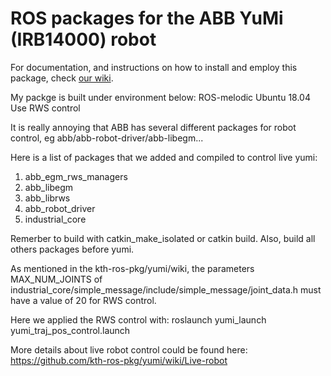 # ROS packages for the ABB YuMi (IRB14000) robot



For documentation, and instructions on how to install and employ this package, check [our wiki](https://github.com/kth-ros-pkg/yumi/wiki).

My packge is built under environment below:
ROS-melodic
Ubuntu 18.04
Use RWS control

It is really annoying that ABB has several different packages for robot control, eg abb/abb-robot-driver/abb-libegm...

Here is a list of packages that we added and compiled to control live yumi:

1. abb_egm_rws_managers
2. abb_libegm
3. abb_librws
4. abb_robot_driver
5. industrial_core

Remerber to build with catkin_make_isolated or catkin build. Also, build all others packages before yumi.

As mentioned in the kth-ros-pkg/yumi/wiki, the parameters MAX_NUM_JOINTS of industrial_core/simple_message/include/simple_message/joint_data.h must have a value of 20 for RWS control.

Here we applied the RWS control with:
roslaunch yumi_launch yumi_traj_pos_control.launch

More details about live robot control could be found here: https://github.com/kth-ros-pkg/yumi/wiki/Live-robot
